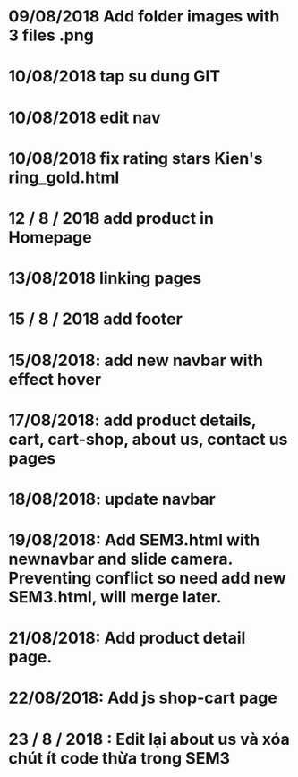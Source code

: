 
# 09/08/2018 Add folder images with 3 files .png
# 10/08/2018 tap su dung GIT
# 10/08/2018 edit nav
# 10/08/2018 fix rating stars Kien's ring_gold.html
# 12 / 8 / 2018 add product in Homepage
# 13/08/2018 linking pages
# 15 / 8 / 2018 add footer
# 15/08/2018: add new navbar with effect hover
# 17/08/2018: add product details, cart, cart-shop, about us, contact us pages
# 18/08/2018: update navbar
# 19/08/2018: Add SEM3.html with newnavbar and slide camera. Preventing conflict so need add new SEM3.html, will merge later.
# 21/08/2018: Add product detail page.
# 22/08/2018: Add js shop-cart page
# 23 / 8 / 2018 : Edit lại about us và xóa chút ít code thừa trong SEM3
